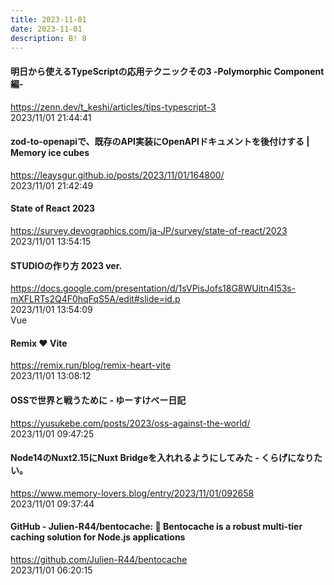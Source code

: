 ```yaml
---
title: 2023-11-01
date: 2023-11-01
description: B! 8
---
```


#### 明日から使えるTypeScriptの応用テクニックその3 -Polymorphic Component編-
https://zenn.dev/t_keshi/articles/tips-typescript-3<br>
2023/11/01 21:44:41<br>


#### zod-to-openapiで、既存のAPI実装にOpenAPIドキュメントを後付けする | Memory ice cubes
https://leaysgur.github.io/posts/2023/11/01/164800/<br>
2023/11/01 21:42:49<br>


#### State of React 2023
https://survey.devographics.com/ja-JP/survey/state-of-react/2023<br>
2023/11/01 13:54:15<br>


#### STUDIOの作り方 2023 ver.
https://docs.google.com/presentation/d/1sVPisJofs18G8WUitn4l53s-mXFLRTs2Q4F0hqFqS5A/edit#slide=id.p<br>
2023/11/01 13:54:09<br>
Vue


#### Remix ❤️ Vite
https://remix.run/blog/remix-heart-vite<br>
2023/11/01 13:08:12<br>


#### OSSで世界と戦うために - ゆーすけべー日記
https://yusukebe.com/posts/2023/oss-against-the-world/<br>
2023/11/01 09:47:25<br>


#### Node14のNuxt2.15にNuxt Bridgeを入れれるようにしてみた - くらげになりたい。
https://www.memory-lovers.blog/entry/2023/11/01/092658<br>
2023/11/01 09:37:44<br>


#### GitHub - Julien-R44/bentocache: 🍱 Bentocache is a robust multi-tier caching solution for Node.js applications
https://github.com/Julien-R44/bentocache<br>
2023/11/01 06:20:15<br>


